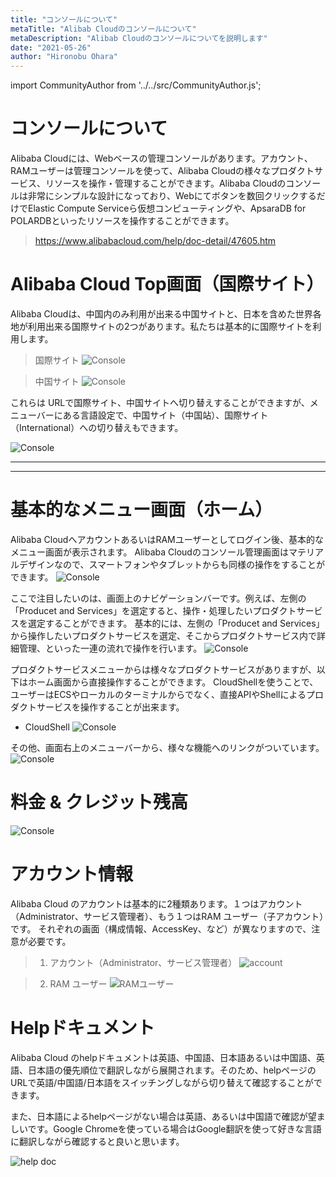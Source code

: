 ```yaml
---
title: "コンソールについて"
metaTitle: "Alibab Cloudのコンソールについて"
metaDescription: "Alibab Cloudのコンソールについてを説明します"
date: "2021-05-26"
author: "Hironobu Ohara"
---
```


import CommunityAuthor from '../../src/CommunityAuthor.js';


# コンソールについて

Alibaba Cloudには、Webベースの管理コンソールがあります。アカウント、RAMユーザーは管理コンソールを使って、Alibaba Cloudの様々なプロダクトサービス、リソースを操作・管理することができます。Alibaba Cloudのコンソールは非常にシンプルな設計になっており、Webにてボタンを数回クリックするだけでElastic Compute Serviceら仮想コンピューティングや、ApsaraDB for POLARDBといったリソースを操作することができます。
> https://www.alibabacloud.com/help/doc-detail/47605.htm


# Alibaba Cloud Top画面（国際サイト）
Alibaba Cloudは、中国内のみ利用が出来る中国サイトと、日本を含めた世界各地が利用出来る国際サイトの2つがあります。私たちは基本的に国際サイトを利用します。

> 国際サイト
![Console](https://raw.githubusercontent.com/sbcloud/help/master/content/advisory/images/3.1.PNG "Console")

> 中国サイト
![Console](https://raw.githubusercontent.com/sbcloud/help/master/content/advisory/images/3.1.1.PNG "Console")


これらは URLで国際サイト、中国サイトへ切り替えすることができますが、メニューバーにある言語設定で、中国サイト（中国站）、国際サイト（International）への切り替えもできます。

![Console](https://raw.githubusercontent.com/sbcloud/help/master/content/advisory/images/3.1.2.PNG "Console")


---
---

# 基本的なメニュー画面（ホーム）
Alibaba CloudへアカウントあるいはRAMユーザーとしてログイン後、基本的なメニュー画面が表示されます。
Alibaba Cloudのコンソール管理画面はマテリアルデザインなので、スマートフォンやタブレットからも同様の操作をすることができます。
![Console](https://raw.githubusercontent.com/sbcloud/help/master/content/advisory/images/3.2.PNG "Console")


ここで注目したいのは、画面上のナビゲーションバーです。例えば、左側の「Producet and Services」を選定すると、操作・処理したいプロダクトサービスを選定することができます。
基本的には、左側の「Producet and Services」から操作したいプロダクトサービスを選定、そこからプロダクトサービス内で詳細管理、といった一連の流れで操作を行います。
![Console](https://raw.githubusercontent.com/sbcloud/help/master/content/advisory/images/3.4.PNG "Console")


プロダクトサービスメニューからは様々なプロダクトサービスがありますが、以下はホーム画面から直接操作することができます。
CloudShellを使うことで、ユーザーはECSやローカルのターミナルからでなく、直接APIやShellによるプロダクトサービスを操作することが出来ます。

* CloudShell
![Console](https://raw.githubusercontent.com/sbcloud/help/master/content/advisory/images/3.3.PNG "Console")



その他、画面右上のメニューバーから、様々な機能へのリンクがついています。
![Console](https://raw.githubusercontent.com/sbcloud/help/master/content/advisory/images/3.5.PNG "Console")


# 料金 & クレジット残高

![Console](https://raw.githubusercontent.com/sbcloud/help/master/content/advisory/images/3.6.PNG "Console")

# アカウント情報
Alibaba Cloud のアカウントは基本的に2種類あります。１つはアカウント（Administrator、サービス管理者）、もう１つはRAM ユーザー（子アカウント）です。
それぞれの画面（構成情報、AccessKey、など）が異なりますので、注意が必要です。


> 1. アカウント（Administrator、サービス管理者）
![account](https://raw.githubusercontent.com/sbcloud/help/master/content/advisory/images/3.7.PNG "account")


> 2. RAM ユーザー
![RAMユーザー](https://raw.githubusercontent.com/sbcloud/help/master/content/advisory/images/3.8.PNG "RAMユーザー")

# Helpドキュメント
Alibaba Cloud のhelpドキュメントは英語、中国語、日本語あるいは中国語、英語、日本語の優先順位で翻訳しながら展開されます。そのため、helpページのURLで英語/中国語/日本語をスイッチングしながら切り替えて確認することができます。

また、日本語によるhelpページがない場合は英語、あるいは中国語で確認が望ましいです。Google Chromeを使っている場合はGoogle翻訳を使って好きな言語に翻訳しながら確認すると良いと思います。

![help doc](https://raw.githubusercontent.com/sbcloud/help/master/content/advisory/images/3.12.PNG "help doc")


<CommunityAuthor 
    author="Hironobu Ohara"
    self_introduction = "2019年にAlibaba Cloudを担当。Databaseや収集、分散処理、ETL、検索、分析、機械学習基盤の構築、運用等を経て、現在分散系をメインとしたビッグデータとデータベースを得意・専門とするデータエンジニア。 AlibabaCloud MVP。"
    imageUrl="https://avatars.githubusercontent.com/u/47152180?s=400&u=ed7d182ce541f6f0d83c54b7265136a375b24ad2&v=4"
    githubUrl="https://github.com/ohiro18"
/>


